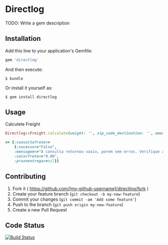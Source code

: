 # Directlog

TODO: Write a gem description

## Installation

Add this line to your application's Gemfile:

```ruby
gem 'directlog'
```

And then execute:

    $ bundle

Or install it yourself as:

    $ gem install directlog

## Usage
Calculete Freight

```ruby
Directlog::Freight.calculate(weight: '', zip_code_destination: '', amount: '')

=> {:consultafrete=>
    {:sucesso=>"False",
    :mensagem=>"A consulta retornou vazio, porem sem erros. Verifique as informaÃ§Ãµes enviadas>",
    :valorfrete=>"0.00",
    :prazoentrega=>nil}}
```


## Contributing

1. Fork it ( https://github.com/[my-github-username]/directlog/fork )
2. Create your feature branch (`git checkout -b my-new-feature`)
3. Commit your changes (`git commit -am 'Add some feature'`)
4. Push to the branch (`git push origin my-new-feature`)
5. Create a new Pull Request


## Code Status

[![Build Status](https://travis-ci.org/wesleyskap/directlog.svg?branch=master)](https://travis-ci.org/wesleyskap/directlog)

